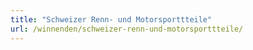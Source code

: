 ```yaml
---
title: "Schweizer Renn- und Motorsporttteile"
url: /winnenden/schweizer-renn-und-motorsporttteile/
---
```


